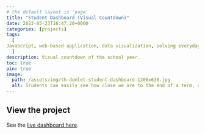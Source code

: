 ```yaml
---
# the default layout is 'page'
title: "Student Dashboard (Visual Countdown)"
date: 2023-05-23T16:47:20+0000
categories: [projects]
tags:
  [
JavaScript, web-based application, data visualization, solving everyday problems, Ed Tech, greatest hits, teaching
  ]
description: Visual countdown of the school year.
toc: true
pin: true
image:
  path: /assets/img/th-domlet-student-dashboard-1200x630.jpg
  alt: Srudents can easily see how close we are to the end of a term, or the next holiday!
---
```


## View the project

See the [live dashboard here](https://domlet.github.io/dashboard).
